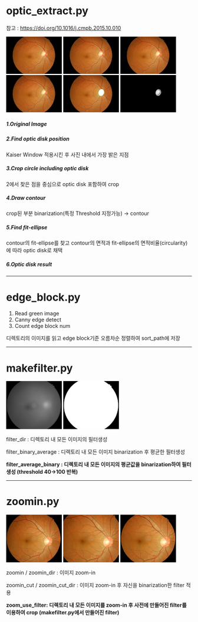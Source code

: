 # optic_extract.py

참고 : <https://doi.org/10.1016/j.cmpb.2015.10.010>

<img src="./OD_example/1.jpg" width="30%" height="10%"> <img src="./OD_example/2.jpg" width="30%" height="10%"> <img src="./OD_example/3.jpg" width="30%" height="10%">
<img src="./OD_example/4.jpg" width="30%" height="10%"> <img src="./OD_example/5.jpg" width="30%" height="10%"> <img src="./OD_example/6.jpg" width="30%" height="10%">
##### 1.Original Image
##### 2.Find optic disk position
Kaiser Window 적용시킨 후 사진 내에서 가장 밝은 지점
##### 3.Crop circle including optic disk
2에서 찾은 점을 중심으로 optic disk 포함하여 crop
##### 4.Draw contour
crop된 부분 binarization(특정 Threshold 지정가능) -> contour 
##### 5.Find fit-ellipse
contour의 fit-ellipse를 찾고 contour의 면적과 fit-ellipse의 면적비율(circularity)에 따라 optic disk로 채택
##### 6.Optic disk result

***
# edge_block.py

1. Read green image
2. Canny edge detect
3. Count edge block num

디렉토리의 이미지를 읽고 edge block기준 오름차순 정렬하여 sort_path에 저장

***
# makefilter.py

<img src="./filter_example/average.jpg" width="30%" height="10%"> <img src="./filter_example/filter.jpg" width="30%" height="10%">

filter_dir : 디렉토리 내 모든 이미지의 필터생성

filter_binary_average : 디렉토리 내 모든 이미지 binarization 후 평균한 필터생성

**filter_average_binary : 디렉토리 내 모든 이미지의 평균값을 binarization하여 필터생성 (threshold 40->100 반복)**

***
# zoomin.py

<img src="./zoom_example/origin.jpg" width="30%" height="10%"> <img src="./zoom_example/zoomin.jpg" width="30%" height="10%"> <img src="./zoom_example/zoomin_filter.jpg" width="30%" height="10%">

zoomin / zoomin_dir : 이미지 zoom-in

zoomin_cut / zoomin_cut_dir : 이미지 zoom-in 후 자신을 binarization한 filter 적용

**zoom_use_filter: 디렉토리 내 모든 이미지를 zoom-in 후 사전에 만들어진 filter를 이용하여 crop (makefilter.py에서 만들어진 filter)**

